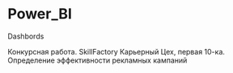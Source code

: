 # Power_BI
Dashbords

Конкурсная работа. SkillFactory Карьерный Цех, первая 10-ка. Определение эффективности рекламных кампаний
